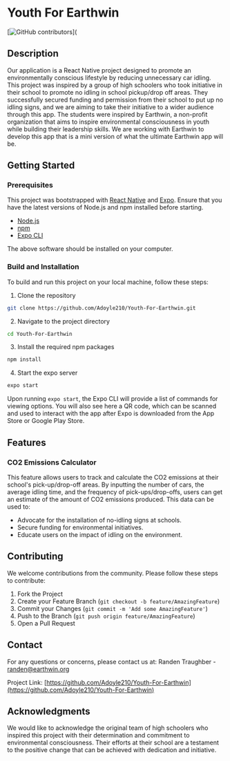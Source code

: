 # Youth For Earthwin

[![GitHub contributors](https://img.shields.io/github/contributors/Adoyle210/Youth-For-Earthwin.svg)](

## Description

Our application is a React Native project designed to promote an environmentally conscious lifestyle by reducing unnecessary car idling. This project was inspired by a group of high schoolers who took initiative in their school to promote no idling in school pickup/drop off areas. They successfully secured funding and permission from their school to put up no idling signs, and we are aiming to take their initiative to a wider audience through this app. The students were inspired by Earthwin, a non-profit organization that aims to inspire environmental consciousness in youth while building their leadership skills. We are working with Earthwin to develop this app that is a mini version of what the ultimate Earthwin app will be.

## Getting Started

### Prerequisites

This project was bootstrapped with [React Native](https://reactnative.dev/) and [Expo](https://expo.dev/). Ensure that you have the latest versions of Node.js and npm installed before starting.

* [Node.js](https://nodejs.org/)
* [npm](https://npmjs.com/)
* [Expo CLI](https://docs.expo.dev/get-started/installation/)

The above software should be installed on your computer.

### Build and Installation

To build and run this project on your local machine, follow these steps:

1. Clone the repository
```bash
git clone https://github.com/Adoyle210/Youth-For-Earthwin.git
```
2. Navigate to the project directory
```bash
cd Youth-For-Earthwin
```
3. Install the required npm packages
```bash
npm install
```
4. Start the expo server
```bash
expo start
```
Upon running `expo start`, the Expo CLI will provide a list of commands for viewing options. You will also see here a QR code, which can be scanned and used to interact with the app after Expo is downloaded from the App Store or Google Play Store.

## Features

### CO2 Emissions Calculator

This feature allows users to track and calculate the CO2 emissions at their school's pick-up/drop-off areas. By inputting the number of cars, the average idling time, and the frequency of pick-ups/drop-offs, users can get an estimate of the amount of CO2 emissions produced. This data can be used to:

- Advocate for the installation of no-idling signs at schools.
- Secure funding for environmental initiatives.
- Educate users on the impact of idling on the environment.

## Contributing

We welcome contributions from the community. Please follow these steps to contribute:

1. Fork the Project
2. Create your Feature Branch (`git checkout -b feature/AmazingFeature`)
3. Commit your Changes (`git commit -m 'Add some AmazingFeature'`)
4. Push to the Branch (`git push origin feature/AmazingFeature`)
5. Open a Pull Request


## Contact
For any questions or concerns, please contact us at:
Randen Traughber - [randen@earthwin.org](mailto:randen@earthwin.org)

Project Link: [https://github.com/Adoyle210/Youth-For-Earthwin](https://github.com/Adoyle210/Youth-For-Earthwin)

## Acknowledgments

We would like to acknowledge the original team of high schoolers who inspired this project with their determination and commitment to environmental consciousness. Their efforts at their school are a testament to the positive change that can be achieved with dedication and initiative.